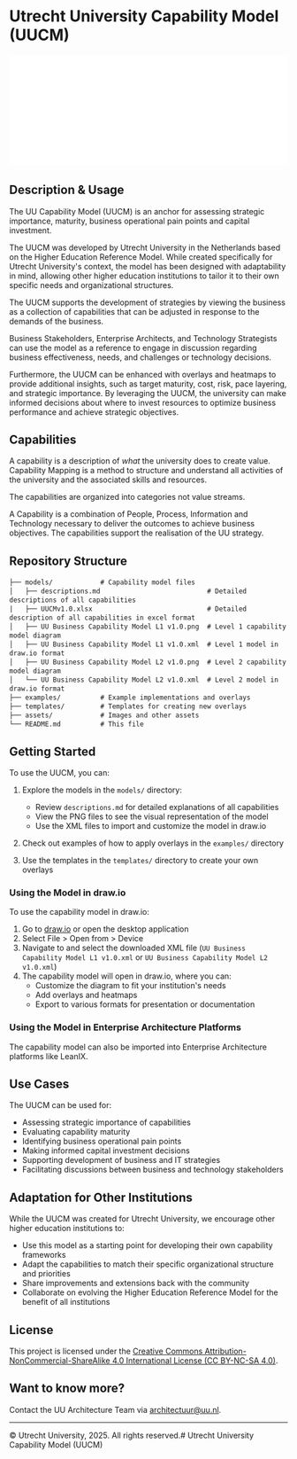 # Utrecht University Capability Model (UUCM)

![Utrecht University Logo](assets/uu-logo.png)

## Description & Usage

The UU Capability Model (UUCM) is an anchor for assessing strategic importance, maturity, business operational pain points and capital investment.

The UUCM was developed by Utrecht University in the Netherlands based on the Higher Education Reference Model. While created specifically for Utrecht University's context, the model has been designed with adaptability in mind, allowing other higher education institutions to tailor it to their own specific needs and organizational structures.

The UUCM supports the development of strategies by viewing the business as a collection of capabilities that can be adjusted in response to the demands of the business. 

Business Stakeholders, Enterprise Architects, and Technology Strategists can use the model as a reference to engage in discussion regarding business effectiveness, needs, and challenges or technology decisions.

Furthermore, the UUCM can be enhanced with overlays and heatmaps to provide additional insights, such as target maturity, cost, risk, pace layering, and strategic importance. By leveraging the UUCM, the university can make informed decisions about where to invest resources to optimize business performance and achieve strategic objectives.

## Capabilities

A capability is a description of *what* the university does to create value. Capability Mapping is a method to structure and understand all activities of the university and the associated skills and resources.

The capabilities are organized into categories not value streams.

A Capability is a combination of People, Process, Information and Technology necessary to deliver the outcomes to achieve business objectives. The capabilities support the realisation of the UU strategy.

## Repository Structure

```
├── models/            # Capability model files
│   ├── descriptions.md                           # Detailed descriptions of all capabilities
|   ├── UUCMv1.0.xlsx                             # Detailed description of all capabilities in excel format
│   ├── UU Business Capability Model L1 v1.0.png  # Level 1 capability model diagram
│   ├── UU Business Capability Model L1 v1.0.xml  # Level 1 model in draw.io format
│   ├── UU Business Capability Model L2 v1.0.png  # Level 2 capability model diagram
│   └── UU Business Capability Model L2 v1.0.xml  # Level 2 model in draw.io format
├── examples/          # Example implementations and overlays
├── templates/         # Templates for creating new overlays
├── assets/            # Images and other assets
└── README.md          # This file
```

## Getting Started

To use the UUCM, you can:

1. Explore the models in the `models/` directory:
   - Review `descriptions.md` for detailed explanations of all capabilities
   - View the PNG files to see the visual representation of the model
   - Use the XML files to import and customize the model in draw.io

2. Check out examples of how to apply overlays in the `examples/` directory
3. Use the templates in the `templates/` directory to create your own overlays

### Using the Model in draw.io

To use the capability model in draw.io:

1. Go to [draw.io](https://app.diagrams.net/) or open the desktop application
2. Select File > Open from > Device
3. Navigate to and select the downloaded XML file (`UU Business Capability Model L1 v1.0.xml` or `UU Business Capability Model L2 v1.0.xml`)
4. The capability model will open in draw.io, where you can:
   - Customize the diagram to fit your institution's needs
   - Add overlays and heatmaps
   - Export to various formats for presentation or documentation

### Using the Model in Enterprise Architecture Platforms

The capability model can also be imported into Enterprise Architecture platforms like LeanIX.

## Use Cases

The UUCM can be used for:

- Assessing strategic importance of capabilities
- Evaluating capability maturity
- Identifying business operational pain points
- Making informed capital investment decisions
- Supporting development of business and IT strategies
- Facilitating discussions between business and technology stakeholders

## Adaptation for Other Institutions

While the UUCM was created for Utrecht University, we encourage other higher education institutions to:

- Use this model as a starting point for developing their own capability frameworks
- Adapt the capabilities to match their specific organizational structure and priorities
- Share improvements and extensions back with the community
- Collaborate on evolving the Higher Education Reference Model for the benefit of all institutions

## License

This project is licensed under the [Creative Commons Attribution-NonCommercial-ShareAlike 4.0 International License (CC BY-NC-SA 4.0)](https://creativecommons.org/licenses/by-nc-sa/4.0/).

## Want to know more?

Contact the UU Architecture Team via [architectuur@uu.nl](mailto:architectuur@uu.nl).

---

© Utrecht University, 2025. All rights reserved.# Utrecht University Capability Model (UUCM)
